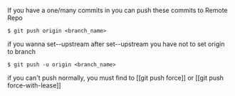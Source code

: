 If you have a one/many commits in you can push these commits to Remote Repo
```
$ git push origin <branch_name>
```

if you wanna set--upstream after set--upstream you have not to set origin to branch
```
$ git push -u origin <branch_name>
```

if you can't push normally, you must find to [[git push force]] or [[git push force-with-lease]]
